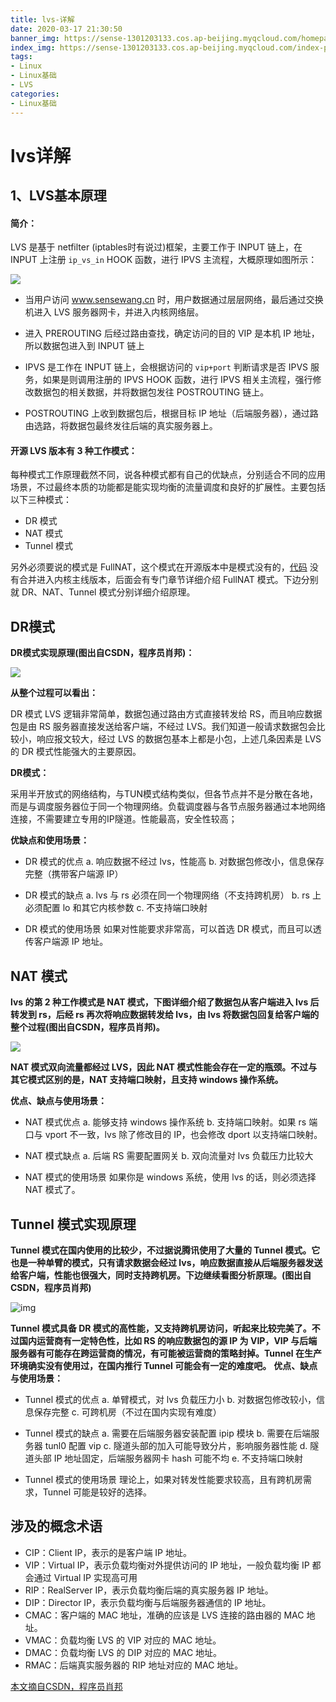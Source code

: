 ```yaml
---
title: lvs-详解
date: 2020-03-17 21:30:50
banner_img: https://sense-1301203133.cos.ap-beijing.myqcloud.com/homepahe/%E6%96%87%E7%AB%A0-linux%E5%9F%BA%E7%A1%80-%E5%B7%A5%E4%BD%9C.jpg
index_img: https://sense-1301203133.cos.ap-beijing.myqcloud.com/index-page/%E9%9D%99%E5%9B%BE%20%2814%29.jpg
tags:
- Linux
- Linux基础
- LVS
categories:
- Linux基础
---
```


# lvs详解



## 1、LVS基本原理

#### **简介：**

LVS 是基于 netfilter (iptables时有说过)框架，主要工作于 INPUT 链上，在 INPUT 上注册 `ip_vs_in` HOOK 函数，进行 IPVS 主流程，大概原理如图所示：

![](https://sense-1301203133.cos.ap-beijing.myqcloud.com/sense-linux/20200317164512.png)

* 当用户访问 www.sensewang.cn 时，用户数据通过层层网络，最后通过交换机进入 LVS 服务器网卡，并进入内核网络层。
* 进入 PREROUTING 后经过路由查找，确定访问的目的 VIP 是本机 IP 地址，所以数据包进入到 INPUT 链上

* IPVS 是工作在 INPUT 链上，会根据访问的 `vip+port` 判断请求是否 IPVS 服务，如果是则调用注册的 IPVS HOOK 函数，进行 IPVS 相关主流程，强行修改数据包的相关数据，并将数据包发往 POSTROUTING 链上。

* POSTROUTING 上收到数据包后，根据目标 IP 地址（后端服务器），通过路由选路，将数据包最终发往后端的真实服务器上。

#### 开源 LVS 版本有 3 种工作模式：

每种模式工作原理截然不同，说各种模式都有自己的优缺点，分别适合不同的应用场景，不过最终本质的功能都是能实现均衡的流量调度和良好的扩展性。主要包括以下三种模式：

- DR 模式
- NAT 模式
- Tunnel 模式

另外必须要说的模式是 FullNAT，这个模式在开源版本中是模式没有的，[代码](http://kb.linuxvirtualserver.org/wiki/IPVS_FULLNAT_and_SYNPROXY) 没有合并进入内核主线版本，后面会有专门章节详细介绍 FullNAT 模式。下边分别就 DR、NAT、Tunnel 模式分别详细介绍原理。



## DR模式

**DR模式实现原理(图出自CSDN，程序员肖邦)：**

![](https://sense-1301203133.cos.ap-beijing.myqcloud.com/sense-linux/20200317171136.png)

**从整个过程可以看出：**

DR 模式 LVS 逻辑非常简单，数据包通过路由方式直接转发给 RS，而且响应数据包是由 RS 服务器直接发送给客户端，不经过 LVS。我们知道一般请求数据包会比较小，响应报文较大，经过 LVS 的数据包基本上都是小包，上述几条因素是 LVS 的 DR 模式性能强大的主要原因。

**DR模式：**

采用半开放式的网络结构，与TUN模式结构类似，但各节点并不是分散在各地，而是与调度服务器位于同一个物理网络。负载调度器与各节点服务器通过本地网络连接，不需要建立专用的IP隧道。性能最高，安全性较高；

**优缺点和使用场景：**

* DR 模式的优点
  a. 响应数据不经过 lvs，性能高
  b. 对数据包修改小，信息保存完整（携带客户端源 IP）

* DR 模式的缺点
  a. lvs 与 rs 必须在同一个物理网络（不支持跨机房）
  b. rs 上必须配置 lo 和其它内核参数
  c. 不支持端口映射

* DR 模式的使用场景
  如果对性能要求非常高，可以首选 DR 模式，而且可以透传客户端源 IP 地址。



## NAT 模式

**lvs 的第 2 种工作模式是 NAT 模式，下图详细介绍了数据包从客户端进入 lvs 后转发到 rs，后经 rs 再次将响应数据转发给 lvs，由 lvs 将数据包回复给客户端的整个过程(图出自CSDN，程序员肖邦)。**

![](https://sense-1301203133.cos.ap-beijing.myqcloud.com/sense-linux/20200317202859.png)

**NAT 模式双向流量都经过 LVS，因此 NAT 模式性能会存在一定的瓶颈。不过与其它模式区别的是，NAT 支持端口映射，且支持 windows 操作系统。**

**优点、缺点与使用场景：**

* NAT 模式优点
  a. 能够支持 windows 操作系统
  b. 支持端口映射。如果 rs 端口与 vport 不一致，lvs 除了修改目的 IP，也会修改 dport 以支持端口映射。

* NAT 模式缺点
  a. 后端 RS 需要配置网关
  b. 双向流量对 lvs 负载压力比较大

* NAT 模式的使用场景
  如果你是 windows 系统，使用 lvs 的话，则必须选择 NAT 模式了。



## Tunnel 模式实现原理

**Tunnel 模式在国内使用的比较少，不过据说腾讯使用了大量的 Tunnel 模式。它也是一种单臂的模式，只有请求数据会经过 lvs，响应数据直接从后端服务器发送给客户端，性能也很强大，同时支持跨机房。下边继续看图分析原理。(图出自CSDN，程序员肖邦)**

![img](https://imgconvert.csdnimg.cn/aHR0cHM6Ly9yYXcuZ2l0aHVidXNlcmNvbnRlbnQuY29tL2xpd2VpMDUyNnZpcC9ibG9naW1nL21hc3Rlci9sYjAwN3R1bm5lbC5wbmc?x-oss-process=image/format,png)

**Tunnel 模式具备 DR 模式的高性能，又支持跨机房访问，听起来比较完美了。不过国内运营商有一定特色性，比如 RS 的响应数据包的源 IP 为 VIP，VIP 与后端服务器有可能存在跨运营商的情况，有可能被运营商的策略封掉。Tunnel 在生产环境确实没有使用过，在国内推行 Tunnel 可能会有一定的难度吧。**
**优点、缺点与使用场景：**

* Tunnel 模式的优点
  a. 单臂模式，对 lvs 负载压力小
  b. 对数据包修改较小，信息保存完整
  c. 可跨机房（不过在国内实现有难度）

* Tunnel 模式的缺点
  a. 需要在后端服务器安装配置 ipip 模块
  b. 需要在后端服务器 tunl0 配置 vip
  c. 隧道头部的加入可能导致分片，影响服务器性能
  d. 隧道头部 IP 地址固定，后端服务器网卡 hash 可能不均
  e. 不支持端口映射

* Tunnel 模式的使用场景
  理论上，如果对转发性能要求较高，且有跨机房需求，Tunnel 可能是较好的选择。



## 涉及的概念术语

* CIP：Client IP，表示的是客户端 IP 地址。
* VIP：Virtual IP，表示负载均衡对外提供访问的 IP 地址，一般负载均衡 IP 都会通过 Virtual IP 实现高可用
* RIP：RealServer IP，表示负载均衡后端的真实服务器 IP 地址。
* DIP：Director IP，表示负载均衡与后端服务器通信的 IP 地址。
* CMAC：客户端的 MAC 地址，准确的应该是 LVS 连接的路由器的 MAC 地址。
* VMAC：负载均衡 LVS 的 VIP 对应的 MAC 地址。
* DMAC：负载均衡 LVS 的 DIP 对应的 MAC 地址。
* RMAC：后端真实服务器的 RIP 地址对应的 MAC 地址。


[本文摘自CSDN，程序员肖邦](https://blog.csdn.net/liwei0526vip/article/details/103104483)
  
  

